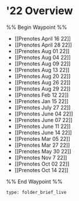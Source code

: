 # '22 Overview
%% Begin Waypoint %%
- [[Prenotes April 16 22]]
- [[Prenotes April 28 22]]
- [[Prenotes Aug 01 22]]
- [[Prenotes Aug 04 22]]
- [[Prenotes Aug 09 22]]
- [[Prenotes Aug 13 22]]
- [[Prenotes Aug 20 22]]
- [[Prenotes Aug 26 22]]
- [[Prenotes Aug 29 22]]
- [[Prenotes Feb 12 22]]
- [[Prenotes Jan 15 22]]
- [[Prenotes July 27 22]]
- [[Prenotes June 04 22]]
- [[Prenotes June 07 22]]
- [[Prenotes June 11 22]]
- [[Prenotes June 14 22]]
- [[Prenotes Mar 05 22]]
- [[Prenotes Mar 27 22]]
- [[Prenotes May 30 22]]
- [[Prenotes Nov 7 22]]
- [[Prenotes Oct 02 22]]
- [[Prenotes Oct 14 22]]

%% End Waypoint %%

```ccard
type: folder_brief_live
```
 
